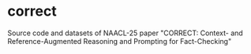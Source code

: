 # correct
Source code and datasets of NAACL-25 paper "CORRECT: Context- and Reference-Augmented Reasoning and Prompting for Fact-Checking"
